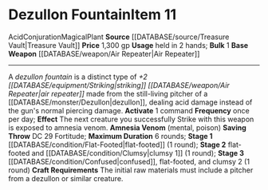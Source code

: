 ﻿---
base_item: '[[DATABASE/weapon/Air Repeater|Air Repeater]]'
bulk: '1'
id: '1883'
item_category: Weapons
item_subcategory: Specific Magic Weapons
level: '11'
name: Dezullon Fountain
price: 1,300 gp
rarity: Common
school: Conjuration
source: '[[DATABASE/source/Treasure Vault|Treasure Vault]]'
trait:
- '[[DATABASE/trait/Acid|Acid]]'
- '[[DATABASE/trait/Conjuration|Conjuration]]'
- '[[DATABASE/trait/Magical|Magical]]'
- '[[DATABASE/trait/Plant|Plant]]'
type: Item
usage: held in 2 hands

---
# Dezullon Fountain<span class="item-type">Item 11</span>

<span class="item-trait">Acid</span><span class="item-trait">Conjuration</span><span class="item-trait">Magical</span><span class="item-trait">Plant</span>
**Source** [[DATABASE/source/Treasure Vault|Treasure Vault]] 
**Price** 1,300 gp
**Usage** held in 2 hands; **Bulk** 1
**Base Weapon** [[DATABASE/weapon/Air Repeater|Air Repeater]]

---
A _dezullon fountain_ is a distinct type of _+2 [[DATABASE/equipment/Striking|striking]] [[DATABASE/weapon/Air Repeater|air repeater]]_ made from the still-living pitcher of a [[DATABASE/monster/Dezullon|dezullon]], dealing acid damage instead of the gun's normal piercing damage.
**Activate** <span class="action-icon">1</span> command **Frequency** once per day; **Effect** The next creature you successfully Strike with this weapon is exposed to amnesia venom.
 **Amnesia Venom** (mental, poison) **Saving Throw** DC 29 Fortitude; **Maximum Duration** 6 rounds; **Stage 1** [[DATABASE/condition/Flat-Footed|flat-footed]] (1 round); **Stage 2** flat-footed and [[DATABASE/condition/Clumsy|clumsy 1]] (1 round); **Stage 3** [[DATABASE/condition/Confused|confused]], flat-footed, and clumsy 2 (1 round)
**Craft Requirements** The initial raw materials must include a pitcher from a dezullon or similar creature.